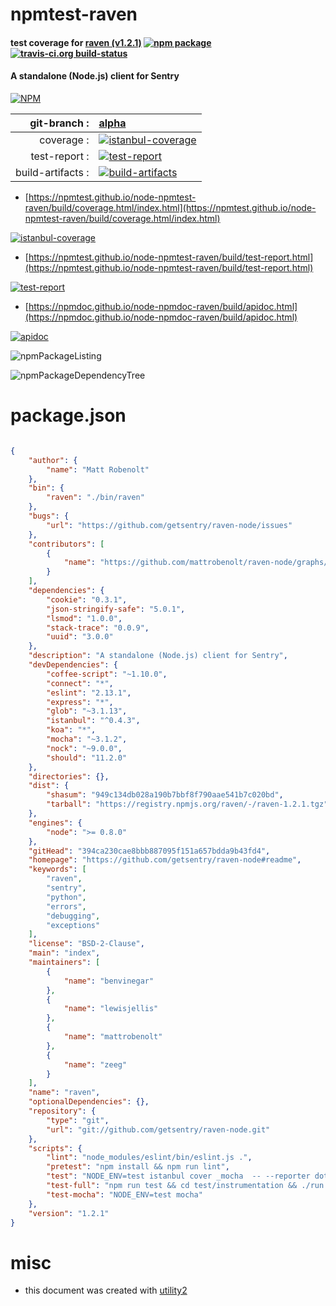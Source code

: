 # npmtest-raven

#### test coverage for  [raven (v1.2.1)](https://github.com/getsentry/raven-node#readme)  [![npm package](https://img.shields.io/npm/v/npmtest-raven.svg?style=flat-square)](https://www.npmjs.org/package/npmtest-raven) [![travis-ci.org build-status](https://api.travis-ci.org/npmtest/node-npmtest-raven.svg)](https://travis-ci.org/npmtest/node-npmtest-raven)

#### A standalone (Node.js) client for Sentry

[![NPM](https://nodei.co/npm/raven.png?downloads=true&downloadRank=true&stars=true)](https://www.npmjs.com/package/raven)

| git-branch : | [alpha](https://github.com/npmtest/node-npmtest-raven/tree/alpha)|
|--:|:--|
| coverage : | [![istanbul-coverage](https://npmtest.github.io/node-npmtest-raven/build/coverage.badge.svg)](https://npmtest.github.io/node-npmtest-raven/build/coverage.html/index.html)|
| test-report : | [![test-report](https://npmtest.github.io/node-npmtest-raven/build/test-report.badge.svg)](https://npmtest.github.io/node-npmtest-raven/build/test-report.html)|
| build-artifacts : | [![build-artifacts](https://npmtest.github.io/node-npmtest-raven/glyphicons_144_folder_open.png)](https://github.com/npmtest/node-npmtest-raven/tree/gh-pages/build)|

- [https://npmtest.github.io/node-npmtest-raven/build/coverage.html/index.html](https://npmtest.github.io/node-npmtest-raven/build/coverage.html/index.html)

[![istanbul-coverage](https://npmtest.github.io/node-npmtest-raven/build/screenCapture.buildCi.browser.%252Ftmp%252Fbuild%252Fcoverage.lib.html.png)](https://npmtest.github.io/node-npmtest-raven/build/coverage.html/index.html)

- [https://npmtest.github.io/node-npmtest-raven/build/test-report.html](https://npmtest.github.io/node-npmtest-raven/build/test-report.html)

[![test-report](https://npmtest.github.io/node-npmtest-raven/build/screenCapture.buildCi.browser.%252Ftmp%252Fbuild%252Ftest-report.html.png)](https://npmtest.github.io/node-npmtest-raven/build/test-report.html)

- [https://npmdoc.github.io/node-npmdoc-raven/build/apidoc.html](https://npmdoc.github.io/node-npmdoc-raven/build/apidoc.html)

[![apidoc](https://npmdoc.github.io/node-npmdoc-raven/build/screenCapture.buildCi.browser.%252Ftmp%252Fbuild%252Fapidoc.html.png)](https://npmdoc.github.io/node-npmdoc-raven/build/apidoc.html)

![npmPackageListing](https://npmtest.github.io/node-npmtest-raven/build/screenCapture.npmPackageListing.svg)

![npmPackageDependencyTree](https://npmtest.github.io/node-npmtest-raven/build/screenCapture.npmPackageDependencyTree.svg)



# package.json

```json

{
    "author": {
        "name": "Matt Robenolt"
    },
    "bin": {
        "raven": "./bin/raven"
    },
    "bugs": {
        "url": "https://github.com/getsentry/raven-node/issues"
    },
    "contributors": [
        {
            "name": "https://github.com/mattrobenolt/raven-node/graphs/contributors"
        }
    ],
    "dependencies": {
        "cookie": "0.3.1",
        "json-stringify-safe": "5.0.1",
        "lsmod": "1.0.0",
        "stack-trace": "0.0.9",
        "uuid": "3.0.0"
    },
    "description": "A standalone (Node.js) client for Sentry",
    "devDependencies": {
        "coffee-script": "~1.10.0",
        "connect": "*",
        "eslint": "2.13.1",
        "express": "*",
        "glob": "~3.1.13",
        "istanbul": "^0.4.3",
        "koa": "*",
        "mocha": "~3.1.2",
        "nock": "~9.0.0",
        "should": "11.2.0"
    },
    "directories": {},
    "dist": {
        "shasum": "949c134db028a190b7bbf8f790aae541b7c020bd",
        "tarball": "https://registry.npmjs.org/raven/-/raven-1.2.1.tgz"
    },
    "engines": {
        "node": ">= 0.8.0"
    },
    "gitHead": "394ca230cae8bbb887095f151a657bdda9b43fd4",
    "homepage": "https://github.com/getsentry/raven-node#readme",
    "keywords": [
        "raven",
        "sentry",
        "python",
        "errors",
        "debugging",
        "exceptions"
    ],
    "license": "BSD-2-Clause",
    "main": "index",
    "maintainers": [
        {
            "name": "benvinegar"
        },
        {
            "name": "lewisjellis"
        },
        {
            "name": "mattrobenolt"
        },
        {
            "name": "zeeg"
        }
    ],
    "name": "raven",
    "optionalDependencies": {},
    "repository": {
        "type": "git",
        "url": "git://github.com/getsentry/raven-node.git"
    },
    "scripts": {
        "lint": "node_modules/eslint/bin/eslint.js .",
        "pretest": "npm install && npm run lint",
        "test": "NODE_ENV=test istanbul cover _mocha  -- --reporter dot && NODE_ENV=test node_modules/coffee-script/bin/coffee ./test/run.coffee",
        "test-full": "npm run test && cd test/instrumentation && ./run.sh",
        "test-mocha": "NODE_ENV=test mocha"
    },
    "version": "1.2.1"
}
```



# misc
- this document was created with [utility2](https://github.com/kaizhu256/node-utility2)
